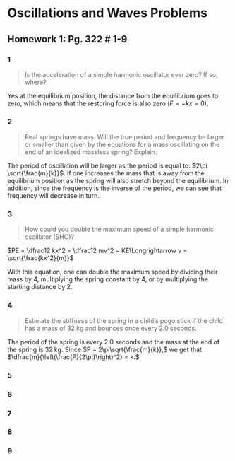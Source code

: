 # Oscillations and Waves Problems

## Homework 1: Pg. 322 # 1-9

### 1

> Is the acceleration of a simple harmonic oscillator ever zero? If so, where?

Yes at the equilibrium position, the distance from the equilibrium goes to zero, which means that the restoring force is also zero ($F = -kx = 0$).

### 2

> Real springs have mass. Will the true period and frequency be larger or smaller than given by the equations for a mass oscillating on the end of an idealized massless spring? Explain.

The period of oscillation will be larger as the period is equal to: $2\pi \sqrt{\frac{m}{k}}$. If one increases the mass that is away from the equilibrium position as the spring will also stretch beyond the equilibrium. In addition, since the frequency is the inverse of the period, we can see that frequency will decrease in turn. 

### 3

> How could you double the maximum speed of a simple harmonic oscillator (SHO)?

$PE = \dfrac12 kx^2 = \dfrac12 mv^2 = KE\Longrightarrow v = \sqrt{\frac{kx^2}{m}}$

With this equation, one can double the maximum speed by dividing their mass by $4$, multiplying the spring constant by $4$, or by multiplying the starting distance by $2$.

### 4

> Estimate the stiffness of the spring in a child’s pogo stick if the child has a mass of 32 kg and bounces once every 2.0 seconds.

The period of the spring is every 2.0 seconds and the mass at the end of the spring is 32 kg. Since $P = 2\pi\sqrt{\frac{m}{k}},$ we get that $\dfrac{m}{\left(\frac{P}{2\pi}\right)^2} = k.$

### 5

 >



### 6

>  



### 7

>  



### 8

>  



### 9

>  

